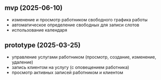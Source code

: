 ## mvp (2025-06-10)
- изменение и просмотр работником свободного графика работы
- автоматическое определение свободных для записи слотов
- использование календаря

## prototype (2025-03-25)
- управление услугами работником (просмотр, создание, изменение, удаление)
- запись клиентом на услугу (с оповещением работника)
- просмотр активных записей работником и клиентом
